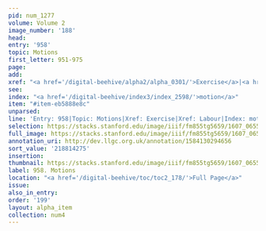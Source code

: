 ```yaml
---
pid: num_1277
volume: Volume 2
image_number: '188'
head:
entry: '958'
topic: Motions
first_letter: 951-975
page:
add:
xref: "<a href='/digital-beehive/alpha2/alpha_0301/'>Exercise</a>|<a href='/digital-beehive/alpha3/alpha_0508/'>Labour</a>"
see:
index: "<a href='/digital-beehive/index3/index_2598/'>motion</a>"
item: "#item-eb5888e8c"
unparsed:
line: 'Entry: 958|Topic: Motions|Xref: Exercise|Xref: Labour|Index: motion|#item-eb5888e8c'
selection: https://stacks.stanford.edu/image/iiif/fm855tg5659/1607_0655/996,4275,2778,700/full/0/default.jpg
full_image: https://stacks.stanford.edu/image/iiif/fm855tg5659/1607_0655/full/full/0/default.jpg
annotation_uri: http://dev.llgc.org.uk/annotation/1584130294656
sort_value: '218814275'
insertion:
thumbnail: https://stacks.stanford.edu/image/iiif/fm855tg5659/1607_0655/996,4275,600,180/250,/0/default.jpg
label: 958. Motions
location: "<a href='/digital-beehive/toc/toc2_178/'>Full Page</a>"
issue:
also_in_entry:
order: '199'
layout: alpha_item
collection: num4
---
```

